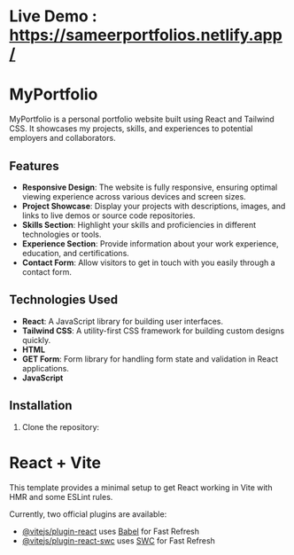 # Live Demo : https://sameerportfolios.netlify.app/

# MyPortfolio

MyPortfolio is a personal portfolio website built using React and Tailwind CSS. It showcases my projects, skills, and experiences to potential employers and collaborators.

## Features

- **Responsive Design**: The website is fully responsive, ensuring optimal viewing experience across various devices and screen sizes.
- **Project Showcase**: Display your projects with descriptions, images, and links to live demos or source code repositories.
- **Skills Section**: Highlight your skills and proficiencies in different technologies or tools.
- **Experience Section**: Provide information about your work experience, education, and certifications.
- **Contact Form**: Allow visitors to get in touch with you easily through a contact form.

## Technologies Used

- **React**: A JavaScript library for building user interfaces.
- **Tailwind CSS**: A utility-first CSS framework for building custom designs quickly.
- **HTML**
- **GET Form**: Form library for handling form state and validation in React applications.
- **JavaScript**

## Installation

1. Clone the repository:




# React + Vite

This template provides a minimal setup to get React working in Vite with HMR and some ESLint rules.

Currently, two official plugins are available:

- [@vitejs/plugin-react](https://github.com/vitejs/vite-plugin-react/blob/main/packages/plugin-react/README.md) uses [Babel](https://babeljs.io/) for Fast Refresh
- [@vitejs/plugin-react-swc](https://github.com/vitejs/vite-plugin-react-swc) uses [SWC](https://swc.rs/) for Fast Refresh
